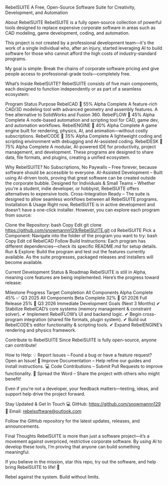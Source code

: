 RebelSUITE
A Free, Open-Source Software Suite for Creativity, Development, and Automation

About RebelSUITE
RebelSUITE is a fully open-source collection of powerful tools designed to replace expensive corporate software in areas such as CAD modeling, game development, coding, and automation.

This project is not created by a professional development team—it's the work of a single individual who, after an injury, started leveraging AI to build software for those who cannot afford the high costs of industry-standard programs.

My goal is simple: Break the chains of corporate software pricing and give people access to professional-grade tools—completely free.

What’s Inside RebelSUITE?
RebelSUITE consists of five main components, each designed to function independently or as part of a seamless ecosystem:

Program	Status	Purpose
RebelCAD	🔄 55% Alpha Complete	A feature-rich CAD/3D modeling tool with advanced geometry and assembly features. A free alternative to SolidWorks and Fusion 360.
RebelFLOW	🔄 45% Alpha Complete	A node-based automation and scripting tool for CAD, game dev, and automation workflows.
RebelENGINE	🔄 40% Alpha Complete	A game engine built for rendering, physics, AI, and animation—without costly subscriptions.
RebelCODE	🔄 35% Alpha Complete	A lightweight coding and scripting environment with debugging and AI-assisted coding.
RebelDESK	🔄 75% Alpha Complete	A modular, AI-powered IDE for productivity, project management, and development.
These programs are designed to share data, file formats, and plugins, creating a unified ecosystem.

Why RebelSUITE?
No Subscriptions, No Paywalls – Free forever, because software should be accessible to everyone.
AI-Assisted Development – Built using AI-driven tools, proving that great software can be created outside the corporate bubble.
Designed for Individuals & Small Teams – Whether you're a student, indie developer, or hobbyist, RebelSUITE offers alternatives to expensive tools.
Cross-Integration Ready – The suite is designed to allow seamless workflows between all RebelSUITE programs.
Installation & Usage
Right now, RebelSUITE is in active development and doesn’t have a one-click installer. However, you can explore each program from source:

Clone the Repository:
bash
Copy
Edit
git clone https://github.com/snowmannn129/RebelSUITE.git
cd RebelSUITE
Pick a Component:
Navigate into the folder of the program you want to try:
bash
Copy
Edit
cd RebelCAD
Follow Build Instructions:
Each program has different dependencies—check its specific README.md for setup details.
Run & Explore:
Build the program and test out the features currently available.
As the suite progresses, packaged releases and installers will become available.

Current Development Status & Roadmap
RebelSUITE is still in Alpha, meaning core features are being implemented. Here’s the progress toward release:

Milestone	Progress	Target Completion
All Components Alpha Complete	45% ✅	Q3 2025
All Components Beta Complete	32% 🔄	Q1 2026
Full Release	25% 🔄	Q3 2026
Immediate Development Goals (Next 3 Months)
✔ Stabilize RebelCAD’s core systems (memory management & constraint solver).
✔ Implement RebelFLOW’s UI and backend logic.
✔ Begin cross-program integration (shared file formats, plugin system).
✔ Build out RebelCODE’s editor functionality & scripting tools.
✔ Expand RebelENGINE’s rendering and physics framework.

Contribute to RebelSUITE
Since RebelSUITE is fully open-source, anyone can contribute!

How to Help:
💡 Report Issues – Found a bug or have a feature request? Open an Issue!
📜 Improve Documentation – Help refine our guides and install instructions.
💻 Code Contributions – Submit Pull Requests to improve functionality.
📢 Spread the Word – Share the project with others who might benefit!

Even if you’re not a developer, your feedback matters—testing, ideas, and support help drive the project forward.

Stay Updated & Get In Touch
💻 GitHub: https://github.com/snowmannn129
📧 Email: rebelsoftware@outlook.com

Follow the GitHub repository for the latest updates, releases, and announcements.

Final Thoughts
RebelSUITE is more than just a software project—it’s a movement against overpriced, restrictive corporate software. By using AI to develop these tools, I’m proving that anyone can build something meaningful.

If you believe in the mission, star this repo, try out the software, and help bring RebelSUITE to life! 🚀

Rebel against the system. Build without limits.
